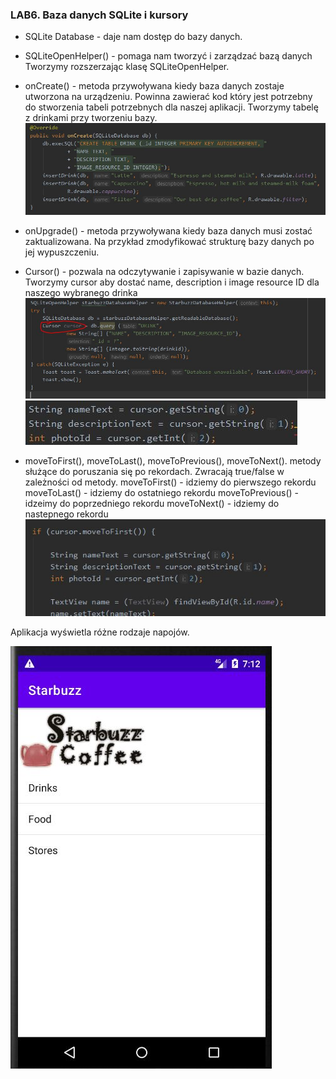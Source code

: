 ### LAB6. Baza danych SQLite i kursory

- SQLite Database - daje nam dostęp do bazy danych.

- SQLiteOpenHelper() - pomaga nam tworzyć i zarządzać bazą danych
Tworzymy rozszerzając klasę SQLiteOpenHelper.

- onCreate() - metoda przywoływana kiedy baza danych zostaje utworzona
na urządzeniu. Powinna zawierać kod który jest potrzebny
do stworzenia tabeli potrzebnych dla naszej aplikacji.
Tworzymy tabelę z drinkami przy tworzeniu bazy.
![strona głóna](/Lab6/1.JPG)


- onUpgrade() - metoda przywoływana kiedy baza danych 
musi zostać zaktualizowana. Na przykład zmodyfikować strukturę
bazy danych po jej wypuszczeniu.


- Cursor() - pozwala na odczytywanie i zapisywanie w bazie danych.
Tworzymy cursor aby dostać name, description i image resource ID dla 
naszego wybranego drinka
![strona głóna](/Lab6/2.JPG)
![strona głóna](/Lab6/3.JPG)

- moveToFirst(), moveToLast(), moveToPrevious(), moveToNext().
metody służące do poruszania się po rekordach.
Zwracają true/false w zależności od metody.
moveToFirst() - idziemy do pierwszego rekordu
moveToLast() - idziemy do ostatniego rekordu
moveToPrevious() - idzeimy do poprzedniego rekordu
moveToNext() - idziemy do nastepnego rekordu
![strona głóna](/Lab6/4.JPG)

Aplikacja wyświetla różne rodzaje napojów.

![strona głóna](/Lab6/5.JPG)
